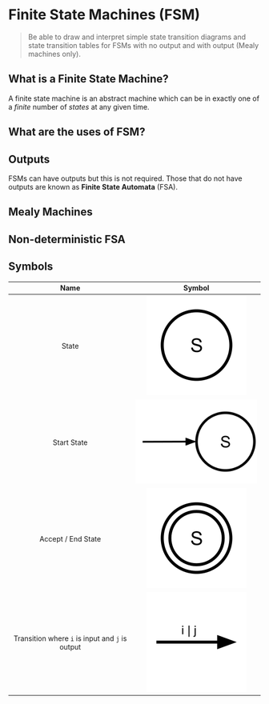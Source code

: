 # Finite State Machines (FSM)

> Be able to draw and interpret simple state
> transition diagrams and state transition tables
> for FSMs with no output and with output (Mealy
> machines only).

## What is a Finite State Machine?

A finite state machine is an abstract machine which can be in exactly one of a *finite* number of *states* at any given time.

## What are the uses of FSM?

## Outputs

FSMs can have outputs but this is not required. Those that do not have outputs are known as **Finite State Automata** (FSA). 

## Mealy Machines

## Non-deterministic FSA

## Symbols

| Name | Symbol |
| :--: | :----: |
| State | ![](resources/state.svg)|
| Start State | ![](resources/startstate.svg)|
| Accept / End State | ![](resources/acceptstate.svg)|
| Transition where `i` is input and `j` is output | ![](resources/inputoutput.svg)|
